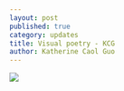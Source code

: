 ```yaml
---
layout: post
published: true
category: updates
title: Visual poetry - KCG
author: Katherine Caol Guo
---
```

![]({{site.baseurl}}/assets/Screen%20Shot%202022-10-18%20at%205.36.38%20PM.png)
